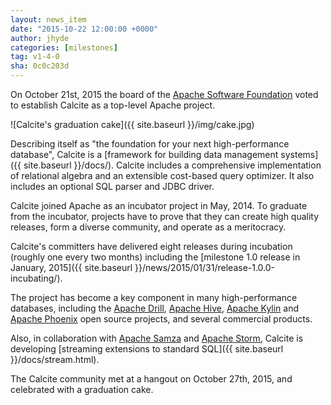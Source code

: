 ```yaml
---
layout: news_item
date: "2015-10-22 12:00:00 +0000"
author: jhyde
categories: [milestones]
tag: v1-4-0
sha: 0c0c203d
---
```

<!--
{% comment %}
Licensed to the Apache Software Foundation (ASF) under one or more
contributor license agreements.  See the NOTICE file distributed with
this work for additional information regarding copyright ownership.
The ASF licenses this file to you under the Apache License, Version 2.0
(the "License"); you may not use this file except in compliance with
the License.  You may obtain a copy of the License at

http://www.apache.org/licenses/LICENSE-2.0

Unless required by applicable law or agreed to in writing, software
distributed under the License is distributed on an "AS IS" BASIS,
WITHOUT WARRANTIES OR CONDITIONS OF ANY KIND, either express or implied.
See the License for the specific language governing permissions and
limitations under the License.
{% endcomment %}
-->

On October 21st, 2015 the board of the
[Apache Software Foundation](http://www.apache.org)
voted to establish Calcite as a top-level Apache project.

![Calcite's graduation cake]({{ site.baseurl }}/img/cake.jpg)

Describing itself as "the foundation for your next high-performance
database", Calcite is a
[framework for building data management systems]({{ site.baseurl }}/docs/).
Calcite includes a comprehensive implementation of relational algebra
and an extensible cost-based query optimizer. It also includes an
optional SQL parser and JDBC driver.

Calcite joined Apache as an incubator project in May, 2014. To
graduate from the incubator, projects have to prove that they can
create high quality releases, form a diverse community, and operate as
a meritocracy.

Calcite's committers have delivered eight releases during incubation
(roughly one every two months) including the
[milestone 1.0 release in January, 2015]({{ site.baseurl }}/news/2015/01/31/release-1.0.0-incubating/).

The project has become a key component in many high-performance
databases, including the
[Apache Drill](http://drill.apache.org),
[Apache Hive](http://hive.apache.org),
[Apache Kylin](http://kylin.apache.org) and
[Apache Phoenix](http://phoenix.apache.org) open source projects,
and several commercial products.

Also, in collaboration with [Apache Samza](http://samza.apache.org) and
[Apache Storm](http://storm.apache.org), Calcite is developing
[streaming extensions to standard SQL]({{ site.baseurl }}/docs/stream.html).

The Calcite community met at a hangout on October 27th, 2015, and
celebrated with a graduation cake.
